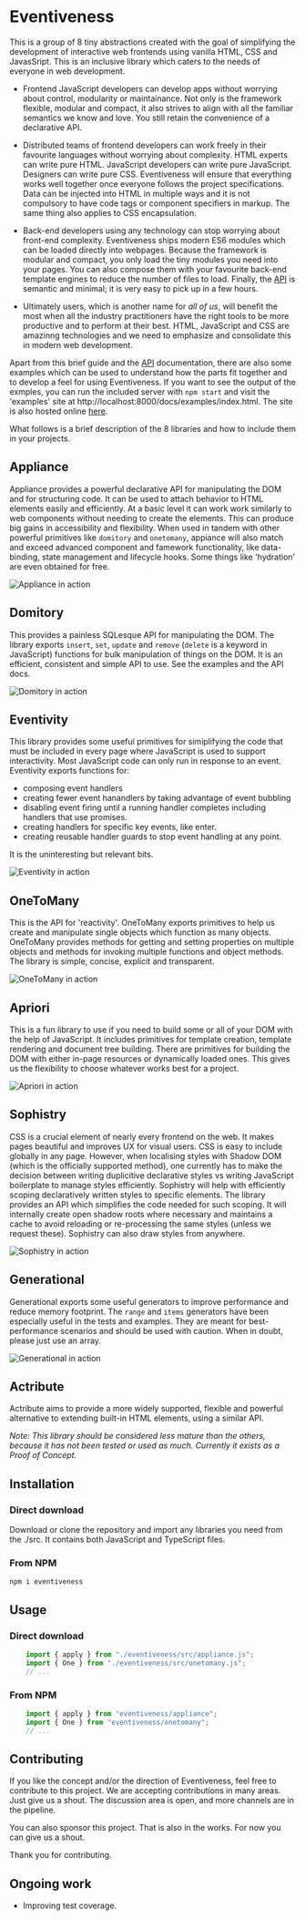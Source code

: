 # Eventiveness

This is a group of 8 tiny abstractions created with the goal of simplifying the development of interactive web frontends using vanilla HTML, CSS and JavasSript. This is an inclusive library which caters to the needs of everyone in web development. 

- Frontend JavaScript developers can develop apps without worrying about control, modularity or maintainance. Not only is the framework flexible, modular and compact, it also strives to align with all the familiar semantics we know and love. You still retain the convenience of a declarative API.

- Distributed teams of frontend developers can work freely in their favourite languages without worrying about complexity. HTML experts can write pure HTML. JavaScript developers can write pure JavaScript. Designers can write pure CSS. Eventiveness will ensure that everything works well together once everyone follows the project specifications. Data can be injected into HTML in multiple ways and it is not compulsory to have code tags or component specifiers in markup. The same thing also applies to CSS encapsulation.

- Back-end developers using any technology can stop worrying about front-end complexity. Eventiveness ships modern ES6 modules which can be loaded directly into webpages. Because the framework is modular and compact, you only load the tiny modules you need into your pages. You can also compose them with your favourite back-end template engines to reduce the number of files to load. Finally, the [API](https://mksunny1.github.io/eventiveness/docs/api/) is semantic and minimal; it is very easy to pick up in a few hours.

- Ultimately users, which is another name for *all of us*, will benefit the most when all the industry practitioners have the right tools to be more productive and to perform at their best. HTML, JavaScript and CSS are amazinng technologies and we need to emphasize and consolidate this in modern web development.


Apart from this brief guide and the [API](https://mksunny1.github.io/eventiveness/docs/api/) documentation, there are also some examples which can be used to understand how the parts fit together and to develop a feel for using Eventiveness. If you want to see the output of the exmples, you can run the included server with `npm start` and visit the 'examples' site at http://localhost:8000/docs/examples/index.html. The site is also hosted online [here](https://mksunny1.github.io/eventiveness/docs/examples).


What follows is a brief description of the 8 libraries and how to include them in your projects.


## Appliance
Appliance provides a powerful declarative API for manipulating the DOM and for structuring code. It can be used to attach behavior to HTML elements easily and efficiently. At a basic level it can work work similarly to web components without needing to create the elements. This can produce big gains in accessibility and flexibility. When used in tandem with other powerful primitives like `domitory` and `onetomany`, appiance will also match and exceed advanced component and famework functionality, like data-binding, state management and lifecycle hooks. Some things like 'hydration' are even obtained for free.

![Appliance in action](https://github.com/mksunny1/eventiveness/tree/main/images/appliance.jpg?raw=true)


## Domitory
This provides a painless SQLesque API for manipulating the DOM. The library exports `insert`, `set`, `update` and `remove` (`delete` is a keyword in JavaScript) functions for bulk manipulation of things on the DOM. It is an efficient, consistent and simple API to use. See the examples and the API docs.

![Domitory in action](https://github.com/mksunny1/eventiveness/tree/main/images/domitory.jpg?raw=true)


## Eventivity
This library provides some useful primitives for simiplifying the code that must be included in every page where JavaScript is used to support interactivity. Most JavaScript code can only run in response to an event. Eventivity exports functions for:

- composing event handlers
- creating fewer event hanandlers by taking advantage of event bubbling
- disabling event firing until a running handler completes including handlers that use promises.
- creating handlers for specific key events, like enter.
- creating reusable handler guards to stop event handling at any point.

It is the uninteresting but relevant bits.

![Eventivity in action](https://github.com/mksunny1/eventiveness/tree/main/images/eventivity.jpg?raw=true)


## OneToMany
This is the API for 'reactivity'. OneToMany exports primitives to help us create and manipulate single objects which function as many objects. OneToMany provides methods for getting and setting properties on multiple objects and methods for invoking multiple functions and object methods. The library is simple, concise, explicit and transparent.

![OneToMany in action](https://github.com/mksunny1/eventiveness/tree/main/images/onetomany.jpg?raw=true)


## Apriori
This is a fun library to use if you need to build some or all of your DOM with the help of JavaScript. It includes primitives for template creation, template rendering and document tree building. There are primitives for building the DOM with either in-page resources or dynamically loaded ones. This gives us the flexibility to choose whatever works best for a project.

![Apriori in action](https://github.com/mksunny1/eventiveness/tree/main/images/apriori.jpg?raw=true)


## Sophistry
CSS is a crucial element of nearly every frontend on the web. It makes pages beautiful and improves UX for visual users. CSS is easy to include globally in any page. However, when localising styles with Shadow DOM (which is the officially supported method), one currently has to make the decision between writing duplicitive declarative styles vs writing JavaScript boilerplate to manage styles efficiently. Sophistry will help with efficiently scoping declaratively written styles to specific elements. The library provides an API which simplifies the code needed for such scoping. It will internally create open shadow roots where necessary and  maintains a cache to avoid reloading or re-processing the same styles (unless we request these). Sophistry can also draw styles from anywhere.

![Sophistry in action](https://github.com/mksunny1/eventiveness/tree/main/images/sophistry.jpg?raw=true)


## Generational
Generational exports some useful generators to improve performance and reduce memory footprint. The `range` and `items` generators have been especially useful in the tests and examples. They are meant for best-performance scenarios and should be used with caution. When in doubt, please just use an array.

![Generational in action](https://github.com/mksunny1/eventiveness/tree/main/images/generational.jpg?raw=true)


## Actribute
Actribute aims to provide a more widely supported, flexible and powerful alternative to extending built-in HTML elements, using a similar API. 

*Note: This library should be considered less mature than the others, because it has not been tested or used as much. Currently it exists as a Proof of Concept.*


## Installation

### Direct download
Download or clone the repository and import any libraries you need from the ./src. It contains both JavaScript and TypeScript files.

### From NPM
```npm i eventiveness```

## Usage

### Direct download
```js
    import { apply } from "./eventiveness/src/appliance.js";
    import { One } from "./eventiveness/src/onetomany.js";
    // ...
```

### From NPM
```js
    import { apply } from "eventiveness/appliance";
    import { One } from "eventiveness/onetomany";
    // ...
```

## Contributing
If you like the concept and/or the direction of Eventiveness, feel free to contribute to this project. We are accepting contributions in many areas. Just give us a shout. The discussion area is open, and more channels are in the pipeline.

You can also sponsor this project. That is also in the works. For now you can give us a shout.

Thank you for contributing.


## Ongoing work
- Improving test coverage.


